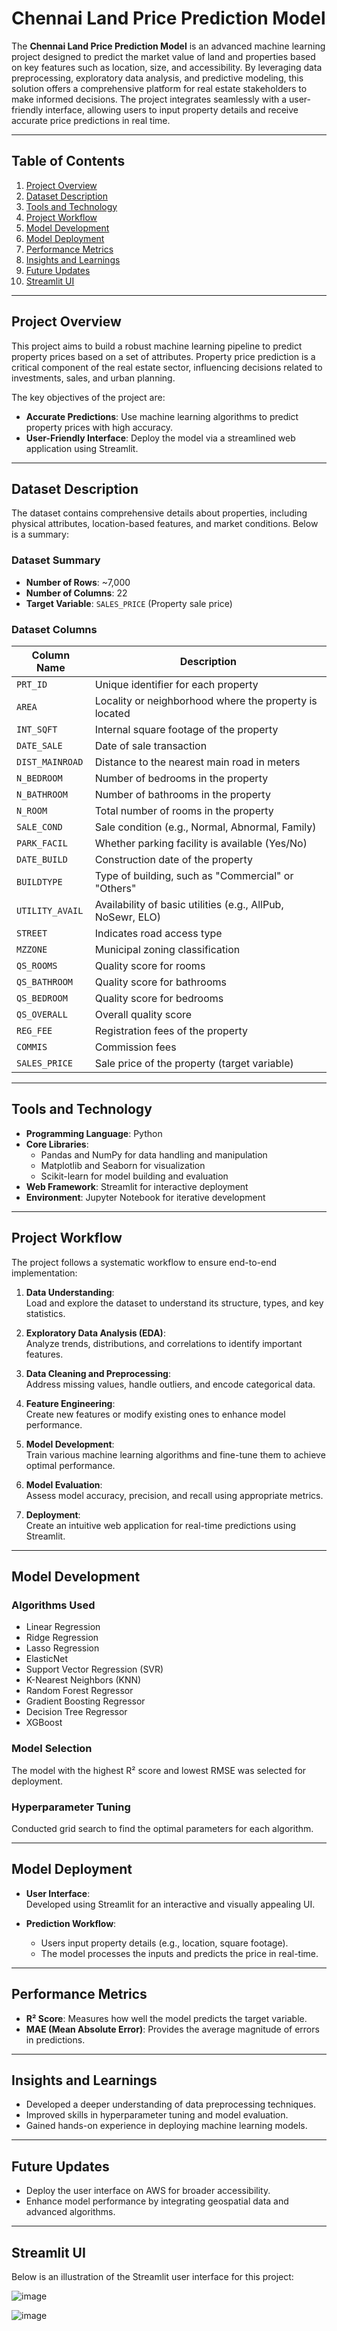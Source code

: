 # Chennai Land Price Prediction Model

The **Chennai Land Price Prediction Model** is an advanced machine learning project designed to predict the market value of land and properties based on key features such as location, size, and accessibility. By leveraging data preprocessing, exploratory data analysis, and predictive modeling, this solution offers a comprehensive platform for real estate stakeholders to make informed decisions. The project integrates seamlessly with a user-friendly interface, allowing users to input property details and receive accurate price predictions in real time.

---

## Table of Contents

1. [Project Overview](#project-overview)  
2. [Dataset Description](#dataset-description)  
3. [Tools and Technology](#tools-and-technology)  
4. [Project Workflow](#project-workflow)  
5. [Model Development](#model-development)  
6. [Model Deployment](#model-deployment)  
7. [Performance Metrics](#performance-metrics)  
8. [Insights and Learnings](#insights-and-learnings)  
9. [Future Updates](#future-updates)  
10. [Streamlit UI](#streamlit-ui)  

---

## Project Overview

This project aims to build a robust machine learning pipeline to predict property prices based on a set of attributes. Property price prediction is a critical component of the real estate sector, influencing decisions related to investments, sales, and urban planning.

The key objectives of the project are:  
- **Accurate Predictions**: Use machine learning algorithms to predict property prices with high accuracy.  
- **User-Friendly Interface**: Deploy the model via a streamlined web application using Streamlit.  

---

## Dataset Description

The dataset contains comprehensive details about properties, including physical attributes, location-based features, and market conditions. Below is a summary:

### Dataset Summary

- **Number of Rows**: ~7,000  
- **Number of Columns**: 22  
- **Target Variable**: `SALES_PRICE` (Property sale price)  

### Dataset Columns

| Column Name       | Description                                      |
|-------------------|--------------------------------------------------|
| `PRT_ID`          | Unique identifier for each property             |
| `AREA`            | Locality or neighborhood where the property is located |
| `INT_SQFT`        | Internal square footage of the property         |
| `DATE_SALE`       | Date of sale transaction                        |
| `DIST_MAINROAD`   | Distance to the nearest main road in meters     |
| `N_BEDROOM`       | Number of bedrooms in the property              |
| `N_BATHROOM`      | Number of bathrooms in the property             |
| `N_ROOM`          | Total number of rooms in the property           |
| `SALE_COND`       | Sale condition (e.g., Normal, Abnormal, Family) |
| `PARK_FACIL`      | Whether parking facility is available (Yes/No)  |
| `DATE_BUILD`      | Construction date of the property               |
| `BUILDTYPE`       | Type of building, such as "Commercial" or "Others" |
| `UTILITY_AVAIL`   | Availability of basic utilities (e.g., AllPub, NoSewr, ELO) |
| `STREET`          | Indicates road access type                     |
| `MZZONE`          | Municipal zoning classification                |
| `QS_ROOMS`        | Quality score for rooms                        |
| `QS_BATHROOM`     | Quality score for bathrooms                    |
| `QS_BEDROOM`      | Quality score for bedrooms                     |
| `QS_OVERALL`      | Overall quality score                          |
| `REG_FEE`         | Registration fees of the property              |
| `COMMIS`          | Commission fees                                |
| `SALES_PRICE`     | Sale price of the property (target variable)    |

---

## Tools and Technology

- **Programming Language**: Python  
- **Core Libraries**:
  - Pandas and NumPy for data handling and manipulation  
  - Matplotlib and Seaborn for visualization  
  - Scikit-learn for model building and evaluation  
- **Web Framework**: Streamlit for interactive deployment  
- **Environment**: Jupyter Notebook for iterative development  

---

## Project Workflow

The project follows a systematic workflow to ensure end-to-end implementation:

1. **Data Understanding**:  
   Load and explore the dataset to understand its structure, types, and key statistics.  

2. **Exploratory Data Analysis (EDA)**:  
   Analyze trends, distributions, and correlations to identify important features.  

3. **Data Cleaning and Preprocessing**:  
   Address missing values, handle outliers, and encode categorical data.  

4. **Feature Engineering**:  
   Create new features or modify existing ones to enhance model performance.  

5. **Model Development**:  
   Train various machine learning algorithms and fine-tune them to achieve optimal performance.  

6. **Model Evaluation**:  
   Assess model accuracy, precision, and recall using appropriate metrics.  

7. **Deployment**:  
   Create an intuitive web application for real-time predictions using Streamlit.  

---

## Model Development

### Algorithms Used

- Linear Regression  
- Ridge Regression  
- Lasso Regression  
- ElasticNet  
- Support Vector Regression (SVR)  
- K-Nearest Neighbors (KNN)  
- Random Forest Regressor  
- Gradient Boosting Regressor  
- Decision Tree Regressor  
- XGBoost  

### Model Selection
The model with the highest R² score and lowest RMSE was selected for deployment.

### Hyperparameter Tuning
Conducted grid search to find the optimal parameters for each algorithm.

---

## Model Deployment

- **User Interface**:  
  Developed using Streamlit for an interactive and visually appealing UI.  

- **Prediction Workflow**:  
  - Users input property details (e.g., location, square footage).  
  - The model processes the inputs and predicts the price in real-time.  

---

## Performance Metrics

- **R² Score**: Measures how well the model predicts the target variable.  
- **MAE (Mean Absolute Error)**: Provides the average magnitude of errors in predictions.  

---

## Insights and Learnings

- Developed a deeper understanding of data preprocessing techniques.  
- Improved skills in hyperparameter tuning and model evaluation.  
- Gained hands-on experience in deploying machine learning models.  

---

## Future Updates

- Deploy the user interface on AWS for broader accessibility.  
- Enhance model performance by integrating geospatial data and advanced algorithms.  

---

## Streamlit UI

Below is an illustration of the Streamlit user interface for this project:

![image](https://github.com/user-attachments/assets/4a5ae51e-b21d-4b04-8a2b-d932c1ddfb8e)

![image](https://github.com/user-attachments/assets/288fd450-4e34-4742-aa9c-cc4d66bf5576)


